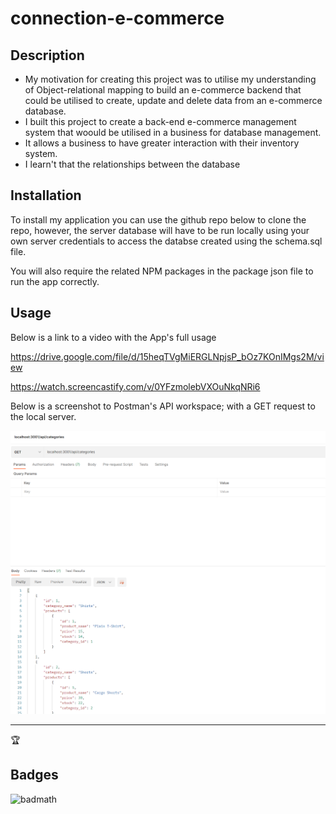 # connection-e-commerce

## Description


- My motivation for creating this project was to utilise my understanding of Object-relational mapping to build an e-commerce backend that could be utilised to create, update and delete data from an e-commerce database.
- I built this project to create a back-end e-commerce management system that woould be utilised in a business for database management.
- It allows a business to have greater interaction with their inventory system.
- I learn't that the relationships between the database

## Installation

To install my application you can use the github repo below to clone the repo, however, the server database will have to be run locally using your own server credentials to access the databse created using the schema.sql file.

You will also require the related NPM packages in the package json file to run the app correctly. 

## Usage

Below is a link to a video with the App's full usage

https://drive.google.com/file/d/15heqTVgMiERGLNpjsP_bOz7KOnIMgs2M/view

https://watch.screencastify.com/v/0YFzmolebVXOuNkqNRi6


Below is a screenshot to Postman's API workspace; with a GET request to the local server.

![e-commerce screencap](./img/screencap.PNG)

---

🏆 

## Badges

![badmath](https://img.shields.io/github/languages/top/lernantino/badmath)
